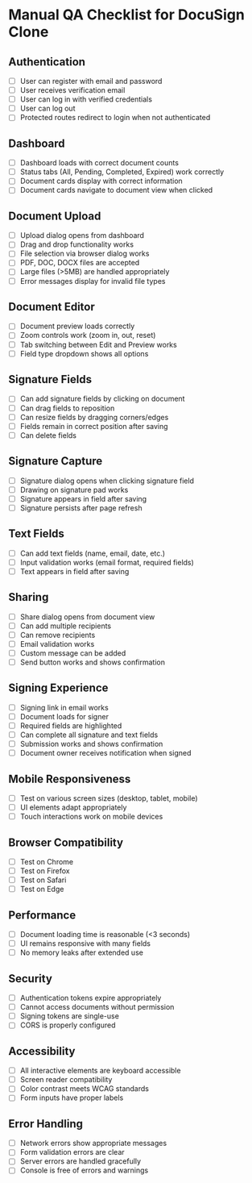 # Manual QA Checklist for DocuSign Clone

## Authentication
- [ ] User can register with email and password
- [ ] User receives verification email
- [ ] User can log in with verified credentials
- [ ] User can log out
- [ ] Protected routes redirect to login when not authenticated

## Dashboard
- [ ] Dashboard loads with correct document counts
- [ ] Status tabs (All, Pending, Completed, Expired) work correctly
- [ ] Document cards display with correct information
- [ ] Document cards navigate to document view when clicked

## Document Upload
- [ ] Upload dialog opens from dashboard
- [ ] Drag and drop functionality works
- [ ] File selection via browser dialog works
- [ ] PDF, DOC, DOCX files are accepted
- [ ] Large files (>5MB) are handled appropriately
- [ ] Error messages display for invalid file types

## Document Editor
- [ ] Document preview loads correctly
- [ ] Zoom controls work (zoom in, out, reset)
- [ ] Tab switching between Edit and Preview works
- [ ] Field type dropdown shows all options

## Signature Fields
- [ ] Can add signature fields by clicking on document
- [ ] Can drag fields to reposition
- [ ] Can resize fields by dragging corners/edges
- [ ] Fields remain in correct position after saving
- [ ] Can delete fields

## Signature Capture
- [ ] Signature dialog opens when clicking signature field
- [ ] Drawing on signature pad works
- [ ] Signature appears in field after saving
- [ ] Signature persists after page refresh

## Text Fields
- [ ] Can add text fields (name, email, date, etc.)
- [ ] Input validation works (email format, required fields)
- [ ] Text appears in field after saving

## Sharing
- [ ] Share dialog opens from document view
- [ ] Can add multiple recipients
- [ ] Can remove recipients
- [ ] Email validation works
- [ ] Custom message can be added
- [ ] Send button works and shows confirmation

## Signing Experience
- [ ] Signing link in email works
- [ ] Document loads for signer
- [ ] Required fields are highlighted
- [ ] Can complete all signature and text fields
- [ ] Submission works and shows confirmation
- [ ] Document owner receives notification when signed

## Mobile Responsiveness
- [ ] Test on various screen sizes (desktop, tablet, mobile)
- [ ] UI elements adapt appropriately
- [ ] Touch interactions work on mobile devices

## Browser Compatibility
- [ ] Test on Chrome
- [ ] Test on Firefox
- [ ] Test on Safari
- [ ] Test on Edge

## Performance
- [ ] Document loading time is reasonable (<3 seconds)
- [ ] UI remains responsive with many fields
- [ ] No memory leaks after extended use

## Security
- [ ] Authentication tokens expire appropriately
- [ ] Cannot access documents without permission
- [ ] Signing tokens are single-use
- [ ] CORS is properly configured

## Accessibility
- [ ] All interactive elements are keyboard accessible
- [ ] Screen reader compatibility
- [ ] Color contrast meets WCAG standards
- [ ] Form inputs have proper labels

## Error Handling
- [ ] Network errors show appropriate messages
- [ ] Form validation errors are clear
- [ ] Server errors are handled gracefully
- [ ] Console is free of errors and warnings
